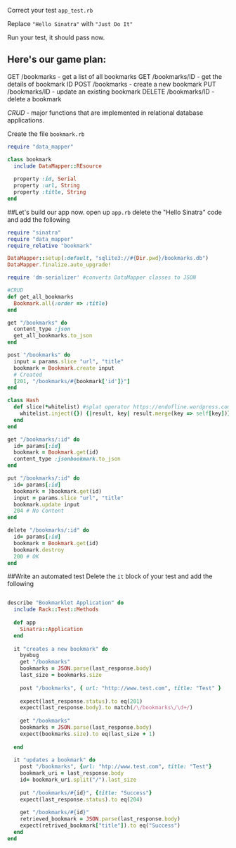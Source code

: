 Correct your test `app_test.rb`

Replace `"Hello Sinatra"` with `"Just Do It"`

Run your test, it should pass now.

## Here's our game plan:

GET    /bookmarks    - get a list of all bookmarks
GET    /bookmarks/ID - get the details of bookmark ID
POST   /bookmarks    - create a new bookmark
PUT    /bookmarks/ID - update an existing bookmark
DELETE /bookmarks/ID - delete a bookmark

*CRUD* - major functions that are implemented in relational database applications.

Create the file `bookmark.rb`

```ruby
require "data_mapper"

class bookmark
  include DataMapper::REsource
  
  property :id, Serial
  property :url, String
  property :title, String
end
```

##Let's build our app now.
open up `app.rb` delete the "Hello Sinatra" code and add the following

```ruby
require "sinatra"
require "data_mapper"
require_relative "bookmark"

DataMapper::setup(:default, "sqlite3://#{Dir.pwd}/bookmarks.db")
DataMapper.finalize.auto_upgrade!
```

```ruby
require 'dm-serializer' #converts DataMapper classes to JSON

#CRUD
def get_all_bookmarks
  Bookmark.all(:order => :title)
end

get "/bookmarks" do
  content_type :json
  get_all_bookmarks.to_json
end

post "/bookmarks" do
  input = params.slice "url", "title"
  bookmark = Bookmark.create input
  # Created
  [201, "/bookmarks/#{bookmark['id']}"]
end

class Hash
  def slice(*whitelist) #splat operator https://endofline.wordpress.com/2011/01/21/the-strange-ruby-splat/
    whitelist.inject({}) {|result, key| result.merge(key => self[key])}
  end
end

get "/bookmarks/:id" do
  id= params[:id]
  bookmark = Bookmark.get(id)
  content_type :jsonbookmark.to_json
end

put "/bookmarks/:id" do
  id= params[:id]
  bookmark = )bookmark.get(id)
  input = params.slice "url", "title"
  bookmark.update input
  204 # No Content
end

delete "/bookmarks/:id" do
  id= params[:id]
  bookmark = Bookmark.get(id)
  bookmark.destroy
  200 # OK
end
```

##Write an automated test
Delete the `it` block of your test and add the following

```ruby

describe "Bookmarklet Application" do
  include Rack::Test::Methods
  
  def app
    Sinatra::Application
  end
  
  it "creates a new bookmark" do
    byebug
    get "/bookmarks"
    bookmarks = JSON.parse(last_response.body)
    last_size = bookmarks.size
    
    post "/bookmarks", { url: "http://www.test.com", title: "Test" }
    
    expect(last_response.status).to eq(201)
    expect(last_response.body).to match(/\/bookmarks\/\d+/)
    
    get "/bookmarks"
    bookmarks = JSON.parse(last_response.body)
    expect(bookmarks.size).to eq(last_size + 1)
    
  end
  
  it "updates a bookmark" do
    post "/bookmarks", {url: "htp://www.test.com", title: "Test"}
    bookmark_uri = last_response.body
    id= bookmark_uri.split("/").last_size
    
    put "/bookmarks/#{id}", {title: "Success"}
    expect(last_response.status).to eq(204)
    
    get "/bookmarks/#{id}"
    retrieved_bookmark = JSON.parse(last_response.body)
    expect(retrived_bookmark["title"]).to eq("Success")
  end
end
```